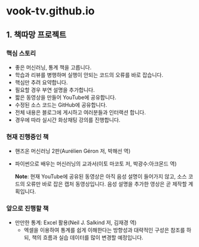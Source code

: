 # vook-tv.github.io

## 1. 책따망 프로젝트

### 핵심 스토리
* 좋은 머신러닝, 통계 책을 고릅니다.
* 학습과 리뷰를 병행하며 실행이 안되는 코드의 오류를 바로 잡습니다.
* 핵심만 추려 요약합니다.
* 필요할 경우 부연 설명을 추가합니다.
* 짧은 동영상을 만들어 YouTube에 공유합니다.
* 수정된 소스 코드는 GitHub에 공유합니다.
* 전체 내용은 블로그에 게시하고 여러분들과 인터랙션 합니다.
* 경우에 따라 실시간 화상채팅 강의를 진행합니다.

### 현재 진행중인 책
* 핸즈온 머신러닝 2판(Aurélien Géron 저, 박해선 역)
* 파이썬으로 배우는 머신러닝의 교과서(이토 마코토 저, 박광수:아크몬드 역)

    **Note**: 현재 YouTube에 공유된 동영상은 아직 음성 설명이 들어가지 않고, 소스 코드의 오류만 바로 잡은 캡처 동영상입니다. 음성 설명을 추가한 영상은 곧 제작할 계획입니다.

### 앞으로 진행할 책
* 만만한 통계: Excel 활용(Neil J. Salkind 저, 김재경 역)
    * 엑셀을 이용하여 통계를 쉽게 이해한다는 방향성과 대략적인 구성은 참조를 하되, 책의 흐름과 실습 데이터를 많이 변경할 예정입니다.